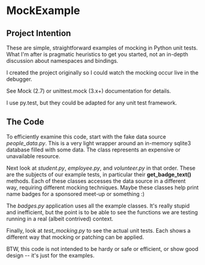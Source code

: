 # MockExample

## Project Intention
These are simple, straightforward examples of mocking in Python unit
tests. What I'm after is pragmatic heuristics to get you started, not an
in-depth discussion about namespaces and bindings.

I created the project originally so I could watch the mocking occur live in the debugger.

See Mock (2.7) or unittest.mock (3.x+) documentation for details.

I use py.test, but they could be adapted for any unit test framework.

## The Code

To efficiently examine this code, start with the fake data source
_people_data.py_. This is a very light wrapper around an in-memory
sqlite3 database filled with some data. The class represents an
expensive or unavailable resource.

Next look at _student.py_, _employee.py_, and _volunteer.py_ in that
order. These are the subjects of our example tests, in particular their
**get_badge_text()** methods. Each of these classes accesses the data
source in a different way, requiring different mocking techniques.
Maybe these classes help print name badges for a sponsored meet-up or
something :)

The _badges.py_ application uses all the example classes. It's really
stupid and inefficient, but the point is to be able to see the functions
we are testing running in a real (albeit contrived) context.

Finally, look at _test_mocking.py_ to see the actual unit tests.
Each shows a different way that mocking or patching can be applied.

BTW, this code is not intended to be hardy or safe or efficient, or show
good design -- it's just for the examples.
